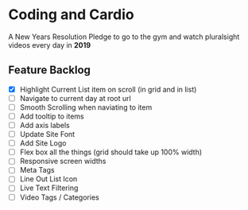 # Coding and Cardio

A New Years Resolution Pledge to go to the gym and watch pluralsight videos every day in **2019**

## Feature Backlog

- [x] Highlight Current List item on scroll (in grid and in list)
- [ ] Navigate to current day at root url
- [ ] Smooth Scrolling when naviating to item
- [ ] Add tooltip to items
- [ ] Add axis labels
- [ ] Update Site Font
- [ ] Add Site Logo
- [ ] Flex box all the things (grid should take up 100% width)
- [ ] Responsive screen widths
- [ ] Meta Tags
- [ ] Line Out List Icon
- [ ] Live Text Filtering
- [ ] Video Tags / Categories
